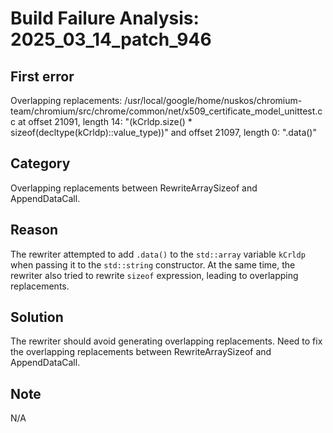 # Build Failure Analysis: 2025_03_14_patch_946

## First error

Overlapping replacements: /usr/local/google/home/nuskos/chromium-team/chromium/src/chrome/common/net/x509_certificate_model_unittest.cc at offset 21091, length 14: "(kCrldp.size() * sizeof(decltype(kCrldp)::value_type))" and offset 21097, length 0: ".data()"

## Category
Overlapping replacements between RewriteArraySizeof and AppendDataCall.

## Reason
The rewriter attempted to add `.data()` to the `std::array` variable `kCrldp` when passing it to the `std::string` constructor. At the same time, the rewriter also tried to rewrite `sizeof` expression, leading to overlapping replacements.

## Solution
The rewriter should avoid generating overlapping replacements. Need to fix the overlapping replacements between RewriteArraySizeof and AppendDataCall.

## Note
N/A
